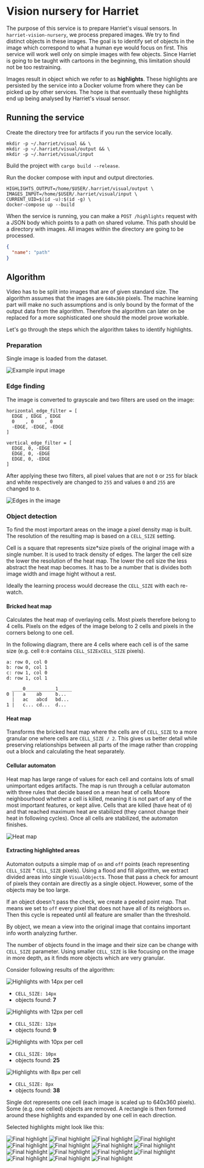 # Vision nursery for Harriet

The purpose of this service is to prepare Harriet's visual sensors. In `harriet-vision-nursery`, we process prepared images. We try to find distinct objects in these images. The goal is to identify set of objects in the image which correspond to what a human eye would focus on first. This service will work well only on simple images with few objects. Since Harriet is going to be taught with cartoons in the beginning, this limitation should not be too restraining.

Images result in object which we refer to as **highlights**. These highlights are persisted by the service into a Docker volume from where they can be picked up by other services. The hope is that eventually these highlights end up being analysed by Harriet's visual sensor.

## Running the service
Create the directory tree for artifacts if you run the service locally.
```
mkdir -p ~/.harriet/visual && \
mkdir -p ~/.harriet/visual/output && \
mkdir -p ~/.harriet/visual/input
```

Build the project with `cargo build --release`.

Run the docker compose with input and output directories.
```
HIGHLIGHTS_OUTPUT=/home/$USER/.harriet/visual/output \
IMAGES_INPUT=/home/$USER/.harriet/visual/input \
CURRENT_UID=$(id -u):$(id -g) \
docker-compose up --build
```

When the service is running, you can make a `POST /highlights` request with a JSON body which points to a path on shared volume. This path should be a directory with images. All images within the directory are going to be processed.

```json
{
  "name": "path"
}
```

## Algorithm
Video has to be split into images that are of given standard size. The algorithm assumes that the images are `640x360` pixels. The machine learning part will make no such assumptions and is only bound by the format of the output data from the algorithm. Therefore the algorithm can later on be replaced for a more sophisticated one should the model prove workable.

Let's go through the steps which the algorithm takes to identify highlights.

### Preparation
Single image is loaded from the dataset.

![Example input image](docs/images/visual_input.png)

### Edge finding
The image is converted to grayscale and two filters are used on the image:

```
horizontal_edge_filter = [
  EDGE , EDGE , EDGE
  0    , 0    , 0
  -EDGE, -EDGE, -EDGE
]

vertical_edge_filter = [
  EDGE, 0, -EDGE
  EDGE, 0, -EDGE
  EDGE, 0, -EDGE
]
```

After applying these two filters, all pixel values that are not `0` or `255` for
black and white respectively are changed to `255` and values `0` and `255` are
changed to `0`.

![Edges in the image](docs/images/edge_detection.png)

### Object detection
To find the most important areas on the image a pixel density map is
built. The resolution of the resulting map is based on a `CELL_SIZE` setting.

Cell is a square that represents size*size pixels of the original image with
a single number. It is used to track density of edges. The larger the cell
size the lower the resolution of the heat map. The lower the cell size the
less abstract the heat map becomes. It has to be a number that is divides
both image width and image hight without a rest.

Ideally the learning process would decrease the `CELL_SIZE` with each re-watch.

#### Bricked heat map
Calculates the heat map of overlaying cells. Most pixels therefore belong
to 4 cells. Pixels on the edges of the image belong to 2 cells and pixels
in the corners belong to one cell.

In the following diagram, there are 4 cells where each cell is of the same
size (e.g. cell `0:0` contains `CELL_SIZExCELL_SIZE` pixels).

```
a: row 0, col 0
b: row 0, col 1
c: row 1, col 0
d: row 1, col 1

  ____0___________1_____
0 |   a    ab     b...
  |   ac   abcd   bd...
1 |   c... cd...  d...
```

#### Heat map
Transforms the bricked heat map where the cells are of `CELL_SIZE` to a more
granular one where cells are `CELL_SIZE / 2`. This gives us better detail
while preserving relationships between all parts of the image rather than
cropping out a block and calculating the heat separately.

#### Cellular automaton
Heat map has large range of values for each cell and contains lots of small
unimportant edges artifacts. The map is run through a cellular automaton with
three rules that decide based on a mean heat of cells Moore neighbourhood
whether a cell is killed, meaning it is not part of any of the most important
features, or kept alive. Cells that are killed (have heat of `0`) and that
reached maximum heat are stabilized (they cannot change their heat in following
cycles). Once all cells are stabilized, the automaton finishes.

![Heat map](docs/images/heat_detection.png)

#### Extracting highlighted areas
Automaton outputs a simple map of `on` and `off` points (each representing
`CELL_SIZE` * `CELL_SIZE` pixels). Using a flood and fill algorithm, we extract
divided areas into single `VisualObject`s. Those that pass a check for amount of
pixels they contain are directly as a single object. However, some of the objects
may be too large.

If an object doesn't pass the check, we create a peeled point map. That means we
set to `off` every pixel that does not have all of its neighbors `on`. Then this
cycle is repeated until all feature are smaller than the threshold.

By object, we mean a view into the original image that contains important info
worth analyzing further.

The number of objects found in the image and their size can be change with
`CELL_SIZE` parameter. Using smaller `CELL_SIZE` is like focusing on the image
in more depth, as it finds more objects which are very granular.

Consider following results of the algorithm:

![Highlights with 14px per cell](docs/images/highlighted_objects_14px_cell.png)
- `CELL_SIZE: 14px`
- objects found: **7**

![Highlights with 12px per cell](docs/images/highlighted_objects_12px_cell.png)
- `CELL_SIZE: 12px`
- objects found: **9**

![Highlights with 10px per cell](docs/images/highlighted_objects_10px_cell.png)
- `CELL_SIZE: 10px`
- objects found: **25**

![Highlights with 8px per cell](docs/images/highlighted_objects_8px_cell.png)
- `CELL_SIZE: 8px`
- objects found: **38**

Single dot represents one cell (each image is scaled up to 640x360 pixels). Some
(e.g. one celled) objects are removed. A rectangle is then formed around these
highlights and expanded by one cell in each direction.

Selected highlights might look like this:

![Final highlight](docs/images/highlight_0.png)
![Final highlight](docs/images/highlight_1.png)
![Final highlight](docs/images/highlight_2.png)
![Final highlight](docs/images/highlight_3.png)
![Final highlight](docs/images/highlight_4.png)
![Final highlight](docs/images/highlight_5.png)
![Final highlight](docs/images/highlight_6.png)
![Final highlight](docs/images/highlight_7.png)
![Final highlight](docs/images/highlight_8.png)
![Final highlight](docs/images/highlight_9.png)
![Final highlight](docs/images/highlight_10.png)
![Final highlight](docs/images/highlight_11.png)
![Final highlight](docs/images/highlight_12.png)
![Final highlight](docs/images/highlight_13.png)
![Final highlight](docs/images/highlight_14.png)
